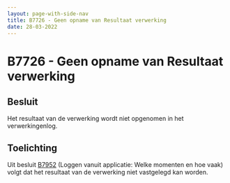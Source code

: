 ```yaml
---
layout: page-with-side-nav
title: B7726 - Geen opname van Resultaat verwerking
date: 28-03-2022
---
```


# B7726 - Geen opname van Resultaat verwerking

## Besluit
Het resultaat van de verwerking wordt niet opgenomen in het verwerkingenlog.

## Toelichting
Uit besluit [B7952](./7952.md) (Loggen vanuit applicatie: Welke momenten en hoe vaak) volgt dat het resultaat van de verwerking niet vastgelegd kan worden.
